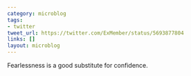 ```yaml
---
category: microblog
tags:
- twitter
tweet_url: https://twitter.com/ExMember/status/5693877804
links: []
layout: microblog
---
```

Fearlessness is a good substitute for confidence.
